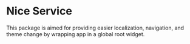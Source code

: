 # Nice Service

This package is aimed for providing easier localization, navigation, and theme change by wrapping app in a global root widget.
